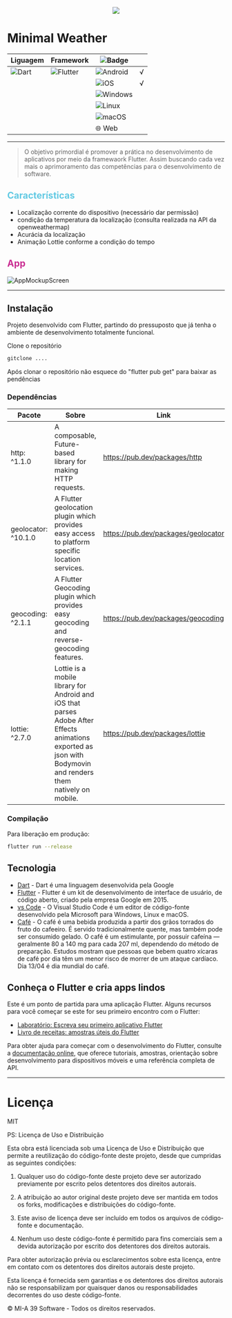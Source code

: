 <p align="center">
<img src=https://user-images.githubusercontent.com/37612961/208954235-32b1cf78-9f45-4b07-80bf-a14ef566587f.png />
</p>


# Minimal Weather
| Liguagem |  Framework | ![Badge](https://img.shields.io/badge/cross-platform-%237159c1?style=for-the-badge&logo=ghost) | |
| ------ | ------ | ------ | ------ | 
| ![Dart](https://img.shields.io/badge/dart-%230175C2.svg?style=for-the-badge&logo=dart&logoColor=white) | ![Flutter](https://img.shields.io/badge/Flutter-%2302569B.svg?style=for-the-badge&logo=Flutter&logoColor=white) | ![Android](https://img.shields.io/badge/Android-3DDC84?style=for-the-badge&logo=android&logoColor=white) | √ |
||| ![iOS](https://img.shields.io/badge/iOS-000000?style=for-the-badge&logo=ios&logoColor=white) | √ |
||| ![Windows](https://img.shields.io/badge/Windows-0078D6?style=for-the-badge&logo=windows&logoColor=white) | |
||| ![Linux](https://img.shields.io/badge/Linux-FCC624?style=for-the-badge&logo=linux&logoColor=black) | |
|||![macOS](https://img.shields.io/badge/mac%20os-000000?style=for-the-badge&logo=macos&logoColor=F0F0F0) | |
|||🌐 Web | |

___

<!-- Seu objetivo -->
>O objetivo primordial é promover a prática no desenvolvimento de aplicativos por meio da framewaork Flutter. Assim buscando cada vez mais o aprimoramento das competências para o desenvolvimento de software.

<!-- o que  pode ser feito com este aplicativo? -->
## <span style="color:rgb(99,202,227)">Características</span>
- Localização corrente do dispositivo (necessário dar permissão)
- condição da temperatura da localização (consulta realizada na API da openweathermap)
- Acurácia da localização
- Animação Lottie conforme a condição do tempo

## <span style="color:rgb(201,45,146)">App</span>
![AppMockupScreen](https://github.com/davsonirom/minimal_weather_app/assets/37612961/a83158f6-ea06-4c52-9376-b8781ab4df93)

-------
## Instalação
Projeto desenvolvido com Flutter, partindo do pressuposto que já tenha o ambiente de desenvolvimento totalmente funcional.

Clone o repositório
```sh
gitclone ....
```
Após clonar o repositório não esquece do "flutter pub get" para baixar as pendências

### Dependências
| Pacote |  Sobre | Link |
| ------ | ------ | ------ |
| http: ^1.1.0 | A composable, Future-based library for making HTTP requests.| https://pub.dev/packages/http |
|   geolocator: ^10.1.0 | A Flutter geolocation plugin which provides easy access to platform specific location services. | https://pub.dev/packages/geolocator |
|   geocoding: ^2.1.1 | A Flutter Geocoding plugin which provides easy geocoding and reverse-geocoding features. | https://pub.dev/packages/geocoding |
|   lottie: ^2.7.0 | Lottie is a mobile library for Android and iOS that parses Adobe After Effects animations exported as json with Bodymovin and renders them natively on mobile. | https://pub.dev/packages/lottie |

### Compilação
Para liberação em produção:
```sh
flutter run --release
```

<!-- coisa que amamos -->
## Tecnologia
- [Dart] - Dart é uma linguagem desenvolvida pela Google
- [Flutter] - Flutter é um kit de desenvolvimento de interface de usuário, de código aberto, criado pela empresa Google em 2015.
- [vs Code] - O Visual Studio Code é um editor de código-fonte desenvolvido pela Microsoft para Windows, Linux e macOS.
- [Café] - O café é uma bebida produzida a partir dos grãos torrados do fruto do cafeeiro. É servido tradicionalmente quente, mas também pode ser consumido gelado. O café é um estimulante, por possuir cafeína — geralmente 80 a 140 mg para cada 207 ml, dependendo do método de preparação. Estudos mostram que pessoas que bebem quatro xícaras de café por dia têm um menor risco de morrer de um ataque cardíaco. Dia 13/04 é dia mundial do café.

<!-- venha para o lado dart da força -->

## Conheça o Flutter e cria apps lindos
Este é um ponto de partida para uma aplicação Flutter. Alguns recursos para você começar se este for seu primeiro encontro com o Flutter:
- [Laboratório: Escreva seu primeiro aplicativo Flutter](https://docs.flutter.dev/get-started/codelab)
- [Livro de receitas: amostras úteis do Flutter](https://docs.flutter.dev/cookbook)

Para obter ajuda para começar com o desenvolvimento do Flutter, consulte a [documentação online](https://docs.flutter.dev/), que oferece tutoriais, amostras, orientação sobre desenvolvimento para dispositivos móveis e uma referência completa de API.

----
# Licença
MIT

PS: Licença de Uso e Distribuição

Esta obra está licenciada sob uma Licença de Uso e Distribuição que permite a reutilização do código-fonte deste projeto, desde que cumpridas as seguintes condições:

1. Qualquer uso do código-fonte deste projeto deve ser autorizado previamente por escrito pelos detentores dos direitos autorais.

2. A atribuição ao autor original deste projeto deve ser mantida em todos os forks, modificações e distribuições do código-fonte.

3. Este aviso de licença deve ser incluído em todos os arquivos de código-fonte e documentação.

4. Nenhum uso deste código-fonte é permitido para fins comerciais sem a devida autorização por escrito dos detentores dos direitos autorais.

Para obter autorização prévia ou esclarecimentos sobre esta licença, entre em contato com os detentores dos direitos autorais deste projeto.

Esta licença é fornecida sem garantias e os detentores dos direitos autorais não se responsabilizam por quaisquer danos ou responsabilidades decorrentes do uso deste código-fonte.

© MI-A 39 Software - Todos os direitos reservados.




[//]: # (Estes são links de referência usados ​​no corpo desta nota e são removidos quando o processador de remarcação faz seu trabalho. Não há necessidade de formatar bem porque não deve ser visto. Obrigado SO - http: //stackoverflow.com/questions/4823468/store-comments-in-markdown-syntax)

[comment]: <> (links das tecnologia)
   [Dart]: <https://dart.dev>
   [Flutter]: <https://flutter.dev>
   [vs Code]: <https://code.visualstudio.com>
   [café]: <https://pt.wikipedia.org/wiki/Café>
